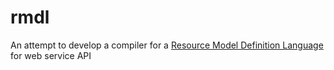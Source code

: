 rmdl
====

An attempt to develop a compiler for a [Resource Model Definition Language](doc/resource-model-definition.md) for web service API
